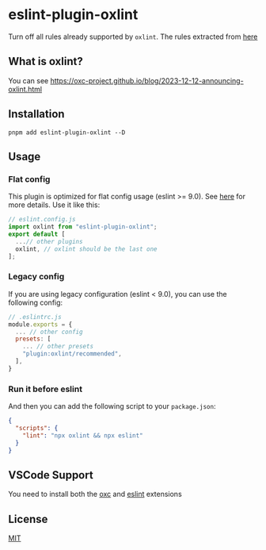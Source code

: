 # eslint-plugin-oxlint

Turn off all rules already supported by `oxlint`. The rules extracted from [here](https://github.com/oxc-project/oxc/blob/main/crates/oxc_linter/src/rules.rs)

## What is oxlint?

You can see https://oxc-project.github.io/blog/2023-12-12-announcing-oxlint.html

## Installation

```shell
pnpm add eslint-plugin-oxlint --D
```

## Usage

### Flat config

This plugin is optimized for flat config usage (eslint >= 9.0). See [here](https://eslint.org/docs/latest/use/configure/configuration-files-new) for more details. Use it like this:

```js
// eslint.config.js
import oxlint from "eslint-plugin-oxlint";
export default [
  ...// other plugins
  oxlint, // oxlint should be the last one
];
```

### Legacy config

If you are using legacy configuration (eslint < 9.0), you can use the following config:

```js
// .eslintrc.js
module.exports = {
  ... // other config
  presets: [
    ... // other presets
    "plugin:oxlint/recommended",
  ],
}
```

### Run it before eslint

And then you can add the following script to your `package.json`:

```json
{
  "scripts": {
    "lint": "npx oxlint && npx eslint"
  }
}
```

## VSCode Support

You need to install both the [oxc](https://marketplace.visualstudio.com/items?itemName=oxc.oxc-vscode) and [eslint](https://marketplace.visualstudio.com/items?itemName=dbaeumer.vscode-eslint) extensions

## License

[MIT](https://github.com/Dunqing/eslint-plugin-oxlint/blob/main/LICENSE)
